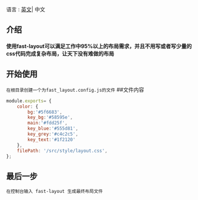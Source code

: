 语言 : [英文](./README.md)| 中文
## 介绍
#### 使用fast-layout可以满足工作中95%以上的布局需求，并且不用写或者写少量的css代码完成复杂布局，让天下没有难做的布局
## 开始使用
`在根目录创建一个为fast_layout.config.js的文件`
##文件内容
```js
module.exports= {
    color: {
        bg:'#5f6683',
        key_bg:'#58595e',
        main:'#fdd25f',
        key_blue:'#555d81',
        key_grey:'#c4c2c5',
        key_text:'#1f2120'
    },
    filePath: '/src/style/layout.css',
};
```
## 最后一步
`在控制台输入 fast-layout 生成最终布局文件`
